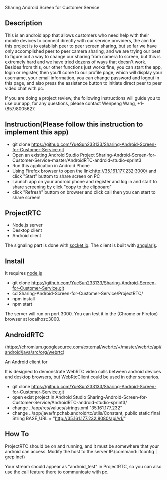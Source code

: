 Sharing Android Screen for Customer Service

## Description
This is an android app that allows customers who need help with their mobile devices to connect directly with our service providers, the aim for this project is to establish peer to peer screen sharing, but so far we have only accomplished peer to peer camera sharing, and we are trying our best to figure out a way to change our sharing from camera to screen, but this is extremely hard and we have tried dozens of ways that doesn't work. Besides from this, our other functions just works fine, you can start the app, login or register, then you'll come to our profile page, which will display your username, your email information, you can change password and logout in this page, and also press the assistance button to initiate direct peer to peer video chat with pc.

If you are doing a project review, the following instructions will guide you to use our app, for any questions, please contact Wenpeng Wang, +1-(857)8005627.

## Instruction(Please follow this instruction to implement this app)

* git clone https://github.com/YueSun233133/Sharing-Android-Screen-for-Customer-Service.git
* Open an existing Android Studio Project Sharing-Android-Screen-for-Customer-Service-master/AndroidRTC-android-studio-sprint3
* Run this application in Android Phone
* Using Firefox browser to open the link:http://35.161.177.232:3000/ and click "Start" buttom to share screen on PC
* Launch app on your android phone and register and log in and start to share screening by click "copy to the clipboard"
* click "Refresh" buttom on browser and click call then you can start to share screen!


## ProjectRTC

- Node.js server
- Desktop client
- Android client

The signaling part is done with [socket.io](socket.io).
The client is built with [angularjs](https://angularjs.org/).

## Install

It requires [node.js](http://nodejs.org/download/)

* git clone https://github.com/YueSun233133/Sharing-Android-Screen-for-Customer-Service.git
* cd Sharing-Android-Screen-for-Customer-Service/ProjectRTC/
* npm install
* npm start

The server will run on port 3000.
You can test it in the (Chrome or Firefox) browser at localhost:3000.
 
## AndroidRTC
(https://chromium.googlesource.com/external/webrtc/+/master/webrtc/api/android/java/src/org/webrtc)

An Android client for 

It is designed to demonstrate WebRTC video calls between android devices and desktop browsers, but WebRtcClient could be used in other scenarios. 

* git clone https://github.com/YueSun233133/Sharing-Android-Screen-for-Customer-Service.git
* open exist project in Android Studio Sharing-Android-Screen-for-Customer-Service/AndroidRTC-android-studio-sprint3/
* change ../app/res/values/strings.xml "<string name="host">35.161.177.232</string>"
* change ../app/java/fr.pchab.androidrtc/utils/Constant, public static final String BASE_URL = "http://35.161.177.232:8080/api/v1/" 
  

## How To

ProjectRTC should be on and running, and it must be somewhere that your android can access. Modify the host to the server IP.(command: ifconfig | grep inet)

Your stream should appear as "android_test" in ProjectRTC, so you can also use the call feature there to communicate with pc.


